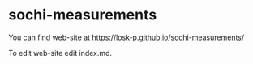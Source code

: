 # sochi-measurements
You can find web-site at https://losk-p.github.io/sochi-measurements/

To edit web-site edit index.md.
